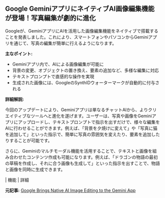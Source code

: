 ## Google GeminiアプリにネイティブAI画像編集機能が登場！写真編集が劇的に進化

Googleが、GeminiアプリにAIを活用した画像編集機能をネイティブで搭載することを発表しました。これにより、スマートフォンやパソコンからGeminiアプリを通じて、写真の編集が簡単に行えるようになります。

**主なポイント:**

* Geminiアプリ内で、AIによる画像編集が可能に
* 背景の変更、オブジェクトの置き換え、要素の追加など、多様な編集に対応
* テキストプロンプトで直感的な操作を実現
* 生成された画像には、GoogleのSynthIDウォーターマークが自動的に付与される

**詳細解説:**

今回のアップデートにより、Geminiアプリは単なるチャットAIから、よりクリエイティブなツールへと進化を遂げます。ユーザーは、写真や画像をGeminiアプリにアップロードし、テキストプロンプトで指示を出すだけで、様々な編集をAIに行わせることができます。例えば、「背景を夕焼けに変えて」や「写真に猫を追加して」といった指示で、簡単に写真の雰囲気を変えたり、要素を追加したりすることが可能です。

さらに、Geminiのマルチモーダル機能を活用することで、テキストと画像を組み合わせたコンテンツ作成も可能になります。例えば、「ドラゴンの物語の最初の草稿を作成し、それに合う画像も生成して」といった指示を出すことで、物語と画像を同時に生成できます。

| 機能 | 詳細 

**元記事:** [Google Brings Native AI Image Editing to the Gemini App](https://au.pcmag.com/ai/110817/google-brings-native-ai-image-editing-to-the-gemini-app)
